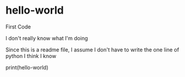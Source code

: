 # hello-world
First Code

I don't really know what I'm doing

Since this is a readme file, I assume I don't have to write the one line of python I think I know

print(hello-world)

